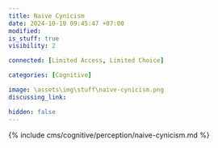 ```yaml
---
title: Naive Cynicism
date: 2024-10-10 09:45:47 +07:00
modified: 
is_stuff: true
visibility: 2

connected: [Limited Access, Limited Choice]

categories: [Cognitive]

image: \assets\img\stuff\naive-cynicism.png
discussing_link: 

hidden: false
---
```


{% include cms/cognitive/perception/naive-cynicism.md %}